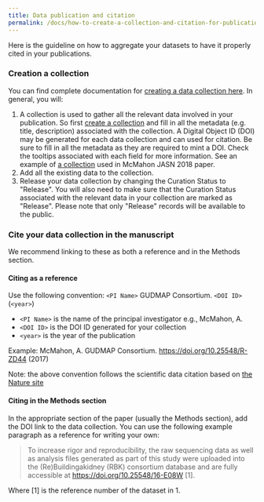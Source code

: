```yaml
---
title: Data publication and citation
permalink: /docs/how-to-create-a-collection-and-citation-for-publications/
---
```


Here is the guideline on how to aggregate your datasets to have it properly cited in your publications. 

### Creation a collection

You can find complete documentation for [creating a data collection here](Submitting-Data-Collections). In general, you will:

1. A collection is used to gather all the relevant data involved in your publication. So first [create a collection](https://www.gudmap.org/chaise/recordedit/#2/Common:Collection) and fill in all the metadata (e.g. title, description) associated with the collection. A Digital Object ID (DOI) may be generated for each data collection and can used for citation. Be sure to fill in all the metadata as they are required to mint a DOI. Check the tooltips associated with each field for more information. See an example of [a collection](https://doi.org/10.25548/R-ZD44) used in McMahon JASN 2018 paper.
2. Add all the existing data to the collection.
3. Release your data collection by changing the Curation Status to "Release". You will also need to make sure that the Curation Status associated with the relevant data in your collection are marked as "Release". Please note that only "Release" records will be available to the public. 
 
### Cite your data collection in the manuscript

We recommend linking to these as both a reference and in the Methods section.

#### Citing as a reference

Use the following convention: `<PI Name>` GUDMAP Consortium. `<DOI ID>` (`<year>`)

  - `<PI Name>` is the name of the principal investigator e.g., McMahon, A. 
  - `<DOI ID>` is the DOI ID generated for your collection 
  - `<year>` is the year of the publication 

Example: McMahon, A. GUDMAP Consortium. https://doi.org/10.25548/R-ZD44 (2017)

Note: the above convention follows the scientific data citation based on [the Nature site](http://blogs.nature.com/scientificdata/2016/07/14/data-citations-at-scientific-data/)

#### Citing in the Methods section

In the appropriate section of the paper (usually the Methods section), add the DOI link to the data collection. You can use the following example paragraph as a reference for writing your own:

> To increase rigor and reproducibility, the raw sequencing data as well as analysis files generated as part of this study were uploaded into the (Re)Buildingakidney (RBK) consortium database and are fully accessible at https://doi.org/10.25548/16-E08W [1].  

Where [1] is the reference number of the dataset in 1. 


